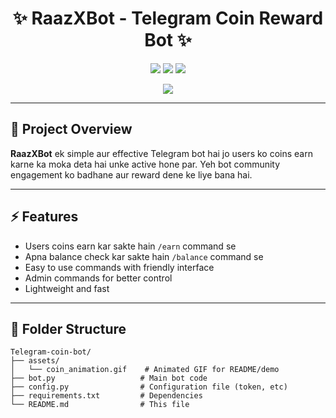 <h1 align="center">✨ RaazXBot - Telegram Coin Reward Bot ✨</h1>

<p align="center">
  <img src="https://img.shields.io/github/languages/top/Asif23r/Telegram-coin-bot" />
  <img src="https://img.shields.io/github/repo-size/Asif23r/Telegram-coin-bot" />
  <img src="https://img.shields.io/github/last-commit/Asif23r/Telegram-coin-bot" />
</p>

<p align="center">
  <img src="https://readme-typing-svg.demolab.com?font=Fira+Code&size=22&duration=3000&pause=1000&center=true&vCenter=true&color=30D5C8&width=480&lines=Telegram+Bot+for+Coin+Rewards;Engaging+Community+Interaction;Built+with+Python+and+Pyrogram" />
</p>

---

## 🌟 Project Overview

**RaazXBot** ek simple aur effective Telegram bot hai jo users ko coins earn karne ka moka deta hai unke active hone par. Yeh bot community engagement ko badhane aur reward dene ke liye bana hai.

---

## ⚡ Features

- Users coins earn kar sakte hain `/earn` command se
- Apna balance check kar sakte hain `/balance` command se
- Easy to use commands with friendly interface
- Admin commands for better control
- Lightweight and fast

---

## 📂 Folder Structure

```plaintext
Telegram-coin-bot/
├── assets/
│   └── coin_animation.gif    # Animated GIF for README/demo
├── bot.py                   # Main bot code
├── config.py                # Configuration file (token, etc)
├── requirements.txt         # Dependencies
└── README.md                # This file
